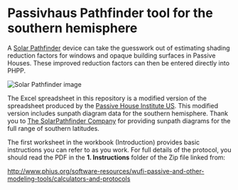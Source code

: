Passivhaus Pathfinder tool for the southern hemisphere
======================================================

A [Solar Pathfinder](https://solarpathfinder.com) device can take the
guesswork out of estimating shading reduction factors for windows and
opaque building surfaces in Passive Houses. These improved reduction
factors can then be entered directly into PHPP.

![Solar Pathfinder image](https://www.solarpathfinder.com/images/spf/works/dome_reflect.jpg)

The Excel spreadsheet in this repository is a modified version of the
spreadsheet produced by the [Passive House Institute
US](http://www.phius.org/). This modified version includes sunpath
diagram data for the southern hemisphere. Thank you to [The
SolarPathfinder Company](https://www.solarpathfinder.com) for
providing sunpath diagrams for the full range of southern latitudes.

The first worksheet in the workbook (Introduction) provides basic
instructions you can refer to as you work. For full details of the
protocol, you should read the PDF in the **1. Instructions** folder of
the Zip file linked from:

http://www.phius.org/software-resources/wufi-passive-and-other-modeling-tools/calculators-and-protocols
